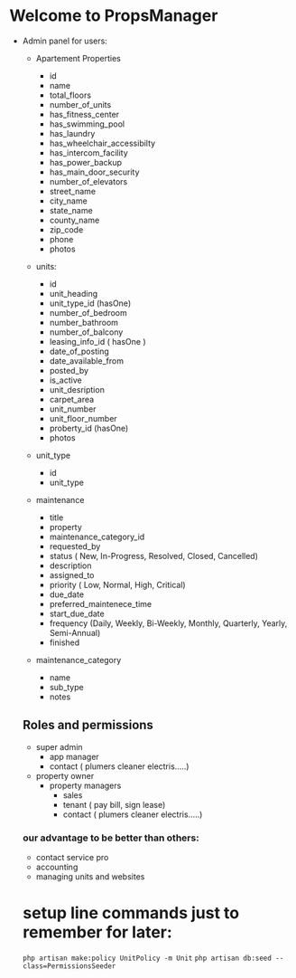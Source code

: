 # Welcome to PropsManager

-   Admin panel for users:

    -   Apartement Properties
        -   id
        -   name
        -   total_floors
        -   number_of_units
        -   has_fitness_center
        -   has_swimming_pool
        -   has_laundry
        -   has_wheelchair_accessibilty
        -   has_intercom_facility
        -   has_power_backup
        -   has_main_door_security
        -   number_of_elevators
        -   street_name
        -   city_name
        -   state_name
        -   county_name
        -   zip_code
        -   phone
        -   photos
    -   units:
        -   id
        -   unit_heading
        -   unit_type_id (hasOne)
        -   number_of_bedroom
        -   number_bathroom
        -   number_of_balcony
        -   leasing_info_id ( hasOne )
        -   date_of_posting
        -   date_available_from
        -   posted_by
        -   is_active
        -   unit_desription
        -   carpet_area
        -   unit_number
        -   unit_floor_number
        -   proberty_id (hasOne)
        -   photos
    -   unit_type
        -   id
        -   unit_type
    -   maintenance
        -   title
        -   property
        -   maintenance_category_id
        -   requested_by
        -   status ( New, In-Progress, Resolved, Closed, Cancelled)
        -   description
        -   assigned_to
        -   priority ( Low, Normal, High, Critical)
        -   due_date
        -   preferred_maintenece_time
        -   start_due_date
        -   frequency (Daily, Weekly, Bi-Weekly, Monthly, Quarterly, Yearly, Semi-Annual)
        -   finished
    -   maintenance_category

        -   name
        -   sub_type
        -   notes

    ## Roles and permissions

    -   super admin
        -   app manager
        -   contact ( plumers cleaner electris.....)
    -   property owner
        -   property managers
            -   sales
            -   tenant ( pay bill, sign lease)
            -   contact ( plumers cleaner electris.....)

    ### our advantage to be better than others:

    -   contact service pro
    -   accounting
    -   managing units and websites

    # setup line commands just to remember for later:

    `php artisan make:policy UnitPolicy -m Unit`
    `php artisan db:seed --class=PermissionsSeeder`
